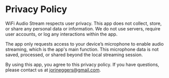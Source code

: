 # Privacy Policy

WiFi Audio Stream respects user privacy. This app does not collect, store, or share any personal data or information. We do not use servers, require user accounts, or log any interactions within the app.

The app only requests access to your device’s microphone to enable audio streaming, which is the app's main function. This microphone data is not saved, processed, or shared beyond the local streaming session.

By using this app, you agree to this privacy policy. If you have questions, please contact us at jorineggers@gmail.com.